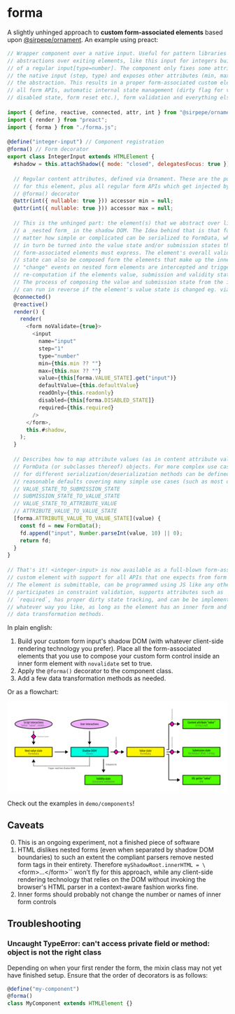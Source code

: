 # forma

A slightly unhinged approach to **custom form-associated elements** based upon [@sirpepe/ornament](https://www.npmjs.com/package/@sirpepe/ornament). An example using preact:

```js
// Wrapper component over a native input. Useful for pattern libraries or simple
// abstractions over exiting elements, like this input for integers built on top
// of a regular input[type=number]. The component only fixes some attributes of
// the native input (step, type) and exposes other attributes (min, max) through
// the abstraction. This results in a proper form-associated custom element with
// all form APIs, automatic internal state management (dirty flag for value,
// disabled state, form reset etc.), form validation and everything else.

import { define, reactive, connected, attr, int } from "@sirpepe/ornament";
import { render } from "preact";
import { forma } from "./forma.js";

@define("integer-input") // Component registration
@forma() // Form decorator
export class IntegerInput extends HTMLElement {
  #shadow = this.attachShadow({ mode: "closed", delegatesFocus: true });

  // Regular content attributes, defined via Ornament. These are the public API
  // for this element, plus all regular form APIs which get injected by the
  // @forma() decorator
  @attr(int({ nullable: true })) accessor min = null;
  @attr(int({ nullable: true })) accessor max = null;

  // This is the unhinged part: the element(s) that we abstract over live inside
  // a _nested form_ in the shadow DOM. The Idea behind that is that forms, not
  // matter how simple or complicated can be serialized to FormData, which can
  // in turn be turned into the value state and/or submission states that
  // form-associated elements must express. The element's overall validation
  // state can also be composed form the elements that make up the inner form.
  // "change" events on nested form elements are intercepted and trigger
  // re-computation if the elements value, submission and validity states.
  // The process of composing the value and submission state from the inner form
  // can run in reverse if the element's value state is changed eg. via JS.
  @connected()
  @reactive()
  render() {
    render(
      <form noValidate={true}>
        <input
          name="input"
          step="1"
          type="number"
          min={this.min ?? ""}
          max={this.max ?? ""}
          value={this[forma.VALUE_STATE].get("input")}
          defaultValue={this.defaultValue}
          readOnly={this.readonly}
          disabled={this[forma.DISABLED_STATE]}
          required={this.required}
        />
      </form>,
      this.#shadow,
    );
  }

  // Describes how to map attribute values (as in content attribute values) to
  // FormData (or subclasses thereof) objects. For more complex use cases, up to
  // for different serialization/deserialization methods can be defined, with
  // reasonable defaults covering many simple use cases (such as most of this):
  // VALUE_STATE_TO_SUBMISSION_STATE
  // SUBMISSION_STATE_TO_VALUE_STATE
  // VALUE_STATE_TO_ATTRIBUTE_VALUE
  // ATTRIBUTE_VALUE_TO_VALUE_STATE
  [forma.ATTRIBUTE_VALUE_TO_VALUE_STATE](value) {
    const fd = new FormData();
    fd.append("input", Number.parseInt(value, 10) || 0);
    return fd;
  }
}

// That's it! <integer-input> is now available as a full-blown form-associated
// custom element with support for all APIs that one expects from form controls.
// The element is submittable, can be programmed using JS like any other input,
// participates in constraint validation, supports attributes such as `name` and
// `required`, has proper dirty state tracking, and can be be implemented in
// whatever way you like, as long as the element has an inner form and a few
// data transformation methods.
```

In plain english:

1. Build your custom form input's shadow DOM (with whatever client-side rendering technology you prefer). Place all the form-associated elements that you use to compose your custom form control inside an inner form element with `novalidate` set to true.
2. Apply the `@forma()` decorator to the component class.
3. Add a few data transformation methods as needed.

Or as a flowchart:

![forma explained as a flowchart](https://github.com/SirPepe/forma/raw/main/form-flow-simplified.png)

Check out the examples in `demo/components`!

## Caveats

0. This is an ongoing experiment, not a finished piece of software
1. HTML dislikes nested forms (even when separated by shadow DOM boundaries) to such an extent the compliant parsers remove nested form tags in their entirety. Therefore `myShadowRoot.innerHTML = \`\<form\>...\</form\>\`` won't fly for this approach, while any client-side rendering technology that relies on the DOM without invoking the browser's HTML parser in a context-aware fashion works fine.
2. Inner forms should probably not change the number or names of inner form controls

## Troubleshooting

### Uncaught TypeError: can't access private field or method: object is not the right class

Depending on when your first render the form, the mixin class may not yet have finished setup. Ensure that the order of decorators is as follows:

```js
@define("my-component")
@forma()
class MyComponent extends HTMLElement {}
```
